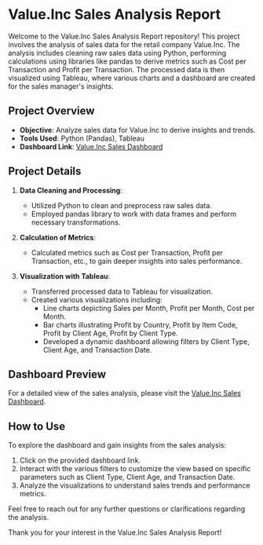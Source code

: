 # Value.Inc Sales Analysis Report

Welcome to the Value.Inc Sales Analysis Report repository! This project involves the analysis of sales data for the retail company Value.Inc. The analysis includes cleaning raw sales data using Python, performing calculations using libraries like pandas to derive metrics such as Cost per Transaction and Profit per Transaction. The processed data is then visualized using Tableau, where various charts and a dashboard are created for the sales manager's insights.

## Project Overview

- **Objective**: Analyze sales data for Value.Inc to derive insights and trends.
- **Tools Used**: Python (Pandas), Tableau
- **Dashboard Link**: [Value.Inc Sales Dashboard](https://public.tableau.com/app/profile/sreya.biswas/viz/SalesforValue_Inc/Dashboard1?publish=yes)

## Project Details

1. **Data Cleaning and Processing**:
   - Utilized Python to clean and preprocess raw sales data.
   - Employed pandas library to work with data frames and perform necessary transformations.

2. **Calculation of Metrics**:
   - Calculated metrics such as Cost per Transaction, Profit per Transaction, etc., to gain deeper insights into sales performance.

3. **Visualization with Tableau**:
   - Transferred processed data to Tableau for visualization.
   - Created various visualizations including:
     - Line charts depicting Sales per Month, Profit per Month, Cost per Month.
     - Bar charts illustrating Profit by Country, Profit by Item Code, Profit by Client Age, Profit by Client Type.
     - Developed a dynamic dashboard allowing filters by Client Type, Client Age, and Transaction Date.

## Dashboard Preview

For a detailed view of the sales analysis, please visit the [Value.Inc Sales Dashboard](https://public.tableau.com/app/profile/sreya.biswas/viz/SalesforValue_Inc/Dashboard1?publish=yes).

## How to Use

To explore the dashboard and gain insights from the sales analysis:
1. Click on the provided dashboard link.
2. Interact with the various filters to customize the view based on specific parameters such as Client Type, Client Age, and Transaction Date.
3. Analyze the visualizations to understand sales trends and performance metrics.

Feel free to reach out for any further questions or clarifications regarding the analysis.

Thank you for your interest in the Value.Inc Sales Analysis Report!
